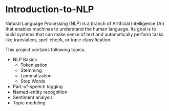 # Introduction-to-NLP
Natural Language Processing (NLP) is a branch of Artificial Intelligence (AI) that enables machines to understand the human language.
Its goal is to build systems that can make sense of text and automatically perform tasks like translation, spell check, or topic classification.

This project contains following topics:

* NLP Basics
   * Tokenization
   * Stemming
   * Lemmatization
   * Stop Words
* Part-of-speech tagging
* Named-entity recognition
* Sentiment analysis
* Topic modeling
